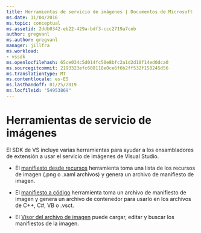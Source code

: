 ```yaml
---
title: Herramientas de servicio de imágenes | Documentos de Microsoft
ms.date: 11/04/2016
ms.topic: conceptual
ms.assetid: 2ddb0342-eb22-429a-bdf3-ccc2719a7ceb
author: gregvanl
ms.author: gregvanl
manager: jillfra
ms.workload:
- vssdk
ms.openlocfilehash: 65ce034c5d014fc50e8bfc2a1d2d10f14ed0dca0
ms.sourcegitcommit: 2193323efc608118e0ce6f6b2ff532f158245d56
ms.translationtype: MT
ms.contentlocale: es-ES
ms.lasthandoff: 01/25/2019
ms.locfileid: "54953869"
---
```

# <a name="image-service-tools"></a>Herramientas de servicio de imágenes
El SDK de VS incluye varias herramientas para ayudar a los ensambladores de extensión a usar el servicio de imágenes de Visual Studio.  
  
-   El [manifiesto desde recursos](../../extensibility/internals/manifest-from-resources.md) herramienta toma una lista de los recursos de imagen (.png o .xaml archivos) y genera un archivo de manifiesto de imagen.  
  
-   El [manifiesto a código](../../extensibility/internals/manifest-to-code.md) herramienta toma un archivo de manifiesto de imagen y genera un archivo de contenedor para usarlo en los archivos de C++, C#, VB o .vsct.  
  
-   El [Visor del archivo de imagen](../../extensibility/internals/image-library-viewer.md) puede cargar, editar y buscar los manifiestos de la imagen.